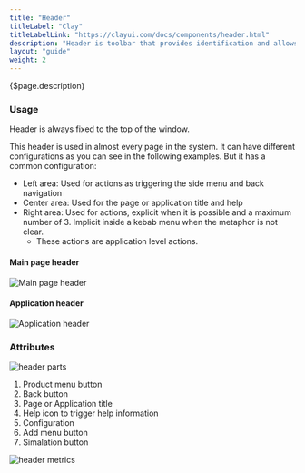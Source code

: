 ```yaml
---
title: "Header"
titleLabel: "Clay"
titleLabelLink: "https://clayui.com/docs/components/header.html"
description: "Header is toolbar that provides identification and allows the user to navigate and perform actions."
layout: "guide"
weight: 2
---
```


<div class="page-description">{$page.description}</div>

### Usage

Header is always fixed to the top of the window.

This header is used in almost every page in the system. It can have different configurations as you can see in the following examples. But it has a common configuration:
* Left area: Used for actions as triggering the side menu and back navigation
* Center area: Used for the page or application title and help
* Right area: Used for actions, explicit when it is possible and a maximum number of 3. Implicit inside a kebab menu when the metaphor is not clear.
    * These actions are application level actions.

#### Main page header

![Main page header](../../../images/Header.jpg)

#### Application header

![Application header](../../../images/HeaderExample1.jpg)

### Attributes

![header parts](../../../images/HeaderParts.jpg)

1. Product menu button
2. Back button
3. Page or Application title
4. Help icon to trigger help information
5. Configuration
6. Add menu button
7. Simalation button

![header metrics](../../../images/HeaderMetrics.jpg)
